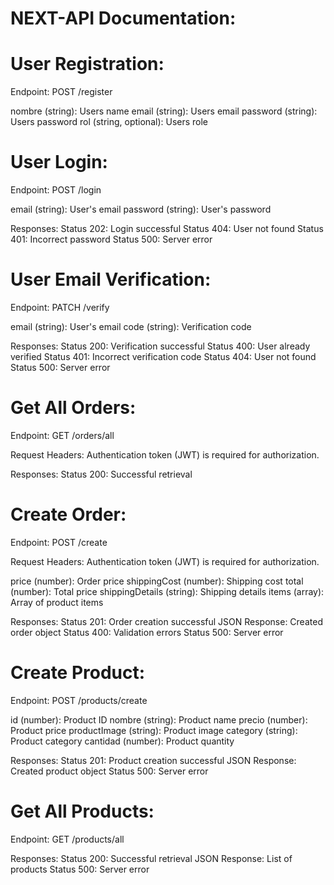 # NEXT-API Documentation:

# User Registration:

Endpoint: POST /register

nombre (string): Users name
email (string): Users email
password (string): Users password
rol (string, optional): Users role

# User Login:

Endpoint: POST /login

email (string): User's email
password (string): User's password

Responses:
Status 202: Login successful
Status 404: User not found
Status 401: Incorrect password
Status 500: Server error


# User Email Verification:

Endpoint: PATCH /verify

email (string): User's email
code (string): Verification code

Responses:
Status 200: Verification successful
Status 400: User already verified
Status 401: Incorrect verification code
Status 404: User not found
Status 500: Server error


# Get All Orders:

Endpoint: GET /orders/all

Request Headers:
Authentication token (JWT) is required for authorization.

Responses:
Status 200: Successful retrieval


# Create Order:

Endpoint: POST /create

Request Headers:
Authentication token (JWT) is required for authorization.

price (number): Order price
shippingCost (number): Shipping cost
total (number): Total price
shippingDetails (string): Shipping details
items (array): Array of product items

Responses:
Status 201: Order creation successful
JSON Response: Created order object
Status 400: Validation errors
Status 500: Server error


# Create Product:

Endpoint: POST /products/create

id (number): Product ID
nombre (string): Product name
precio (number): Product price
productImage (string): Product image
category (string): Product category
cantidad (number): Product quantity

Responses:
Status 201: Product creation successful
JSON Response: Created product object
Status 500: Server error


# Get All Products:

Endpoint: GET /products/all

Responses:
Status 200: Successful retrieval
JSON Response: List of products
Status 500: Server error






